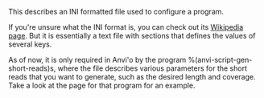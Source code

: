 This describes an INI formatted file used to configure a program. 

If you're unsure what the INI format is, you can check out its [Wikipedia page](https://en.wikipedia.org/wiki/INI_file). But it is essentially a text file with sections that defines the values of several keys.

As of now, it is only required in Anvi'o by the program %(anvi-script-gen-short-reads)s, where the file describes various parameters for the short reads that you want to generate, such as the desired length and coverage. Take a look at the page for that program for an example. 
